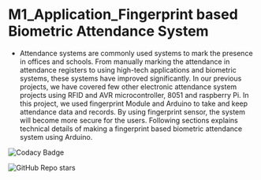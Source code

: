 # M1_Application_Fingerprint based Biometric Attendance System

* Attendance systems are commonly used systems to mark the presence in offices and schools. From  manually marking the attendance in attendance registers to using high-tech applications and biometric systems, these systems have improved significantly. In our previous projects, we have covered few other electronic attendance system projects using RFID and AVR microcontroller, 8051 and raspberry Pi. In this project, we used fingerprint Module and Arduino to take and keep attendance data and records. By using fingerprint sensor, the system will become more secure for the users. Following sections explains technical details of making a fingerprint based biometric attendance system using Arduino.


![Codacy Badge](https://app.codacy.com/project/badge/Grade/2b25054a2c1743cd9c6434b74f0434ee)

![GitHub Repo stars](https://img.shields.io/github/stars/vino1428/M1_Application_figureprint-based-biometric-attendance?style=flat-square)


